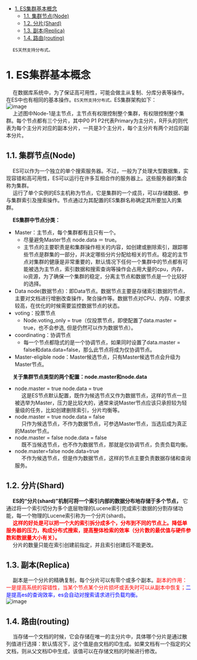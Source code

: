 
<!-- TOC -->

- [1. ES集群基本概念](#1-es集群基本概念)
    - [1.1. 集群节点(Node)](#11-集群节点node)
    - [1.2. 分片(Shard)](#12-分片shard)
    - [1.3. 副本(Replica)](#13-副本replica)
    - [1.4. 路由(routing)](#14-路由routing)

<!-- /TOC -->

&emsp; `ES天然支持分布式。`
 
# 1. ES集群基本概念
<!-- 
Elasticsearch技术解析与实战 第6章集群管理  


-->


&emsp; 在数据库系统中，为了保证高可用性，可能会做主从复制、分库分表等操作。在ES中也有相同的基本操作。`ES天然支持分布式。`ES集群架构如下：  
![image](http://www.wt1814.com/static/view/images/ES/es-4.png)  
&emsp; 上述图中Node-1是主节点，主节点有权限控制整个集群，有权限控制整个集群。每个节点都有三个分片，其中P0 P1 P2代表Primary为主分片，R开头的则代表为每个主分片对应的副本分片，一共是3个主分片，每个主分片有两个对应的副本分片。  


## 1.1. 集群节点(Node)  
<!-- 
集群角色类型
https://www.cnblogs.com/sanduzxcvbnm/p/12850357.html
https://zhuanlan.zhihu.com/p/162700652
https://www.cnblogs.com/37yan/p/9928748.html
-->
&emsp; ES可以作为一个独立的单个搜索服务器。不过，一般为了处理大型数据集，实现容错和高可用性，ES可以运行在许多互相合作的服务器上。这些服务器的集合称为集群。  
&emsp; 运行了单个实例的ES主机称为节点，它是集群的一个成员，可以存储数据、参与集群索引及搜索操作。节点通过为其配置的ES集群名称确定其所要加入的集群。  
<!--
5.节点(node)
一个节点是一个逻辑上独立的服务，它是集群的一部分，可以存储数据，并参与集群 的索引和搜索功能。就像集群一样，节点也有唯一的名字，在启动的时候分配。如果你不 
想要默认名称，你可以定义任何你想要的节点名。这个名字在管理中很重要，在网络中 Elasticsearch集群通过节点名称进行管理和通信。一个节点可以被配置加入一个特定的集 群。默认情况下，每个节点会加入名为Elasticsearch的集群中，这意味着如果你在网络上启 动多个节点，如果网络畅通，他们能彼此发现并自动加入一个名为Elasticsearch的集群中 在一个集群中，你可以拥有多个你想要的节点。当网络没有集群运行的时候，只要启动任何 —个节点，这个节点会默认生成一个新的集群，这个集群会有一个节点。  
-->
&emsp; **ES集群中节点分类：**  
* Master：主节点，每个集群都有且只有一个。  
  * 尽量避免Master节点 node.data ＝ true。  
  * 主节点的主要职责是和集群操作相关的内容，如创建或删除索引，跟踪哪些节点是群集的一部分，并决定哪些分片分配给相关的节点。稳定的主节点对集群的健康是非常重要的，默认情况下任何一个集群中的节点都有可能被选为主节点，索引数据和搜索查询等操作会占用大量的cpu，内存，io资源，为了确保一个集群的稳定，分离主节点和数据节点是一个比较好的选择。  
* Data node(数据节点)：即Data节点。数据节点主要是存储索引数据的节点，主要对文档进行增删改查操作，聚合操作等。数据节点对CPU、内存、IO要求较高，在优化的时候需要监控数据节点的状态。  
* voting：投票节点  
  * Node.voting_only = true（仅投票节点，即使配置了data.master = true，也不会参选, 但是仍然可以作为数据节点）。  
* coordinating：协调节点  
  * 每一个节点都隐式的是一个协调节点，如果同时设置了data.master = false和data.data=false，那么此节点将成为仅协调节点。
* Master-eligible node：Master候选节点，只有Master候选节点会升级为Master节点。	  
 

&emsp; **关于集群节点类型的两个配置：node.master和node.data**   

* node.master = true	 node.data = true  
&emsp; 这是ES节点默认配置，既作为候选节点又作为数据节点，这样的节点一旦被选举为Master，压力是比较大的，通常来说Master节点应该只承担较为轻量级的任务，比如创建删除索引，分片均衡等。  
* node.master = true	 node.data = false  
&emsp; 只作为候选节点，不作为数据节点，可参选Master节点，当选后成为真正的Master节点。  
* node.master = false	 node.data = false  
&emsp; 既不当候选节点，也不作为数据节点，那就是仅协调节点，负责负载均衡。  
* node.master=false		node.data=true  
&emsp; 不作为候选节点，但是作为数据节点，这样的节点主要负责数据存储和查询服务。    

## 1.2. 分片(Shard)  
&emsp; **ES的“分片(shard)”机制可将一个索引内部的数据分布地存储于多个节点，** 它通过将一个索引切分为多个底层物理的Lucene索引完成索引数据的分割存储功能，每一个物理的Lucene索引称为一个分片(shard)。  
&emsp; **<font color = "red">这样的好处是可以把一个大的索引拆分成多个，分布到不同的节点上。降低单服务器的压力，构成分布式搜索，提高整体检索的效率（分片数的最优值与硬件参数和数据量大小有关）。</font>**  
&emsp; 分片的数量只能在索引创建前指定，并且索引创建后不能更改。  
<!-- 
7.分片(shard)
分片是单个Lucene实例，这是Elasticsearch管理的比较底层的功能。索引是指向主 分片和副本分片的逻辑空间。对于使用，只需要指定分片的数量，其他不需要做过多的 事情。在开发使用的过程中，我们对应的对象都是索引，Elasticsearch会自动管理集群中 所有的分片，当发生故障的时候，Elasticsearch会把分片移动到不同的节点或者添加新的 T＞点。
一个索引可以存储很大的数据，这些空间可以超过一个节点的物理存储的限制。例如， 十亿个文档占用磁盘空间为1TB。仅从单个节点搜索可能会很慢，还有一台物理机器也不 一定能存储这么多的数据。为了解决这一问题，Elasticsearch将索引分解成多个分片：当你 创建一个索引，你可以简单地定义你想要的分片数量。每个分片本身是一个全功能的、独立 的单元，可以托管在集群中的任何节点。
-->

## 1.3. 副本(Replica)  
<!--
10,复制(replica)
复制是一个非常有用的功能，不然会有单点问题。当网络中的某个节点出现问题的时 候，复制可以对故障进行转移，保证系统的高可用。因此，Elasticsearch允许你创建一个或 多个拷贝，你的索引分片就形成了所谓的副本或副本分片。  
复制是重要的，主要的原因有：  

* 它提供了高可用性，当节点失败的时候不受影响。需要注意的是，一个复制的分片 不会存储在同一个节点中。  
* 它允许你扩展搜索量，提高并发量，因为搜索可以在所有副本上并行执行。  

每个索引可以拆分成多个分片。索引可以复制零个或者多个分片。一旦复制，每个索引 就有了主分片和副本分片。分片的数量和副本的数量可以在创建索引时定义。当创建索引 后，你可以随时改变副本的数量，但你不能改变分片的数量。  
默认情况下，每个索引分配5个分片和一个副本，这意味着你的集群节点至少要有两个 节点，你将拥有5个主要的分片和5个副本分片共计10个分片。  


8,主分片(primary shard )
每个文档都存储在一个分片中，当你存储一个文档的时候，系统会首先存储在主分片 中，然后会复制到不同的副本中。默认情况下，一个索引有5个主分片。你可以事先制定分 片的数量，当分片一旦建立，则分片的数量不能修改。
9.副本分片(replica shard )
每一个分片有零个或多个副本。副本主要是主分片的复制，其中有两个目的： 口增加高可用性：当主分片失败的时候，可以从副本分片中选择一个作为主分片， 口提高性能：当查询的时候可以到主分片或者副本分片中进行查询。默认情况下，一 个主分片配有一个副本，但副本的数量可以在后面动态地配置增加。副本分片必须 部署在不同的节点上，不能部署在和主分片相同的节点上。
分片主要有两个很重要的原因是：  

	* 允许水平分割扩展数据。  
	* 允许分配和并行操作(可能在多个节点上)从而提高性能和吞吐量。  

这些很强大的功能对用户来说是透明的，你不需要做什么操作，系统会自动处理。  
-->
&emsp; 副本是一个分片的精确复制，每个分片可以有零个或多个副本。<font color = "red">副本的作用：一是提高系统的容错性，当某个节点某个分片损坏或丢失时可以从副本中恢复；</font><font color = "blue">二是提高es的查询效率，es会自动对搜索请求进行负载均衡。</font>  
![image](http://www.wt1814.com/static/view/images/ES/es-75.png)  

## 1.4. 路由(routing)  
&emsp; 当存储一个文档的时候，它会存储在唯一的主分片中，具体哪个分片是通过散列值进行选择：默认情况下，这个值是由文档的ID生成。如果文档有一个指定的父文档，则从父文档ID中生成，该值可以在存储文档的时候进行修改。   
